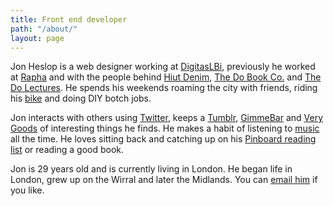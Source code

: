 ```yaml
---
title: Front end developer
path: "/about/"
layout: page
---
```


Jon Heslop is a web designer working at [DigitasLBi](http://www.digitaslbi.com), previously he worked at [Rapha](http://www.rapha.cc) and with the people behind [Hiut Denim](http://hiutdenim.co.uk), [The Do Book Co.](http://thedobook.co) and [The Do Lectures](http://thedolectures.co.uk). He spends his weekends roaming the city with friends, riding his [bike](https://www.strava.com/athletes/2108704) and doing DIY botch jobs.

Jon interacts with others using [Twitter](http://twitter.com/jonheslop), keeps a [Tumblr](http://www.tapwaterplease.co.uk/), <a href="http://gimmebar.com/loves/jonheslop">GimmeBar</a> and [Very Goods](https://verygoods.co/jonheslop) of interesting things he finds. He makes a habit of listening to [music](http://www.last.fm/user/jonheslop) all the time. He loves sitting back and catching up on his [Pinboard reading list](https://pinboard.in/u:jonheslop) or reading a good book.

Jon is 29 years old and is currently living in London. He began life in London, grew up on the Wirral and later the Midlands. You can <a href="javascript:email('jon', 'jonheslop.com?subject=Hello')">email him</a> if you&nbsp;like.
